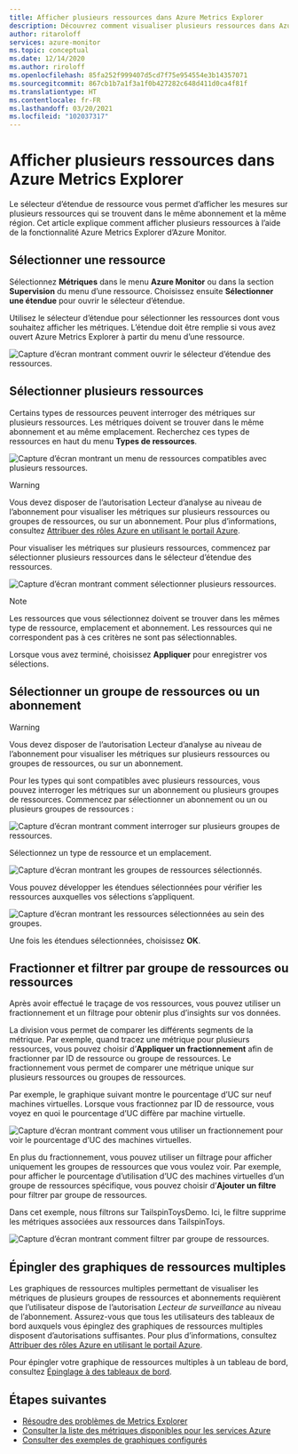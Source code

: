 ```yaml
---
title: Afficher plusieurs ressources dans Azure Metrics Explorer
description: Découvrez comment visualiser plusieurs ressources dans Azure Metrics Explorer.
author: ritaroloff
services: azure-monitor
ms.topic: conceptual
ms.date: 12/14/2020
ms.author: riroloff
ms.openlocfilehash: 85fa252f999407d5cd7f75e954554e3b14357071
ms.sourcegitcommit: 867cb1b7a1f3a1f0b427282c648d411d0ca4f81f
ms.translationtype: HT
ms.contentlocale: fr-FR
ms.lasthandoff: 03/20/2021
ms.locfileid: "102037317"
---
```

# <a name="view-multiple-resources-in-the-azure-metrics-explorer"></a>Afficher plusieurs ressources dans Azure Metrics Explorer

Le sélecteur d’étendue de ressource vous permet d’afficher les mesures sur plusieurs ressources qui se trouvent dans le même abonnement et la même région. Cet article explique comment afficher plusieurs ressources à l’aide de la fonctionnalité Azure Metrics Explorer d’Azure Monitor. 

## <a name="select-a-resource"></a>Sélectionner une ressource 

Sélectionnez **Métriques** dans le menu **Azure Monitor** ou dans la section **Supervision** du menu d’une ressource. Choisissez ensuite **Sélectionner une étendue** pour ouvrir le sélecteur d’étendue. 

Utilisez le sélecteur d’étendue pour sélectionner les ressources dont vous souhaitez afficher les métriques. L’étendue doit être remplie si vous avez ouvert Azure Metrics Explorer à partir du menu d’une ressource. 

![Capture d’écran montrant comment ouvrir le sélecteur d’étendue des ressources.](./media/metrics-dynamic-scope/019.png)

## <a name="select-multiple-resources"></a>Sélectionner plusieurs ressources 

Certains types de ressources peuvent interroger des métriques sur plusieurs ressources. Les métriques doivent se trouver dans le même abonnement et au même emplacement. Recherchez ces types de ressources en haut du menu **Types de ressources**.

![Capture d’écran montrant un menu de ressources compatibles avec plusieurs ressources.](./media/metrics-dynamic-scope/020.png)

> [!WARNING] 
> Vous devez disposer de l’autorisation Lecteur d’analyse au niveau de l’abonnement pour visualiser les métriques sur plusieurs ressources ou groupes de ressources, ou sur un abonnement. Pour plus d’informations, consultez [Attribuer des rôles Azure en utilisant le portail Azure](../../role-based-access-control/role-assignments-portal.md).

Pour visualiser les métriques sur plusieurs ressources, commencez par sélectionner plusieurs ressources dans le sélecteur d’étendue des ressources. 

![Capture d’écran montrant comment sélectionner plusieurs ressources.](./media/metrics-dynamic-scope/021.png)

> [!NOTE]
> Les ressources que vous sélectionnez doivent se trouver dans les mêmes type de ressource, emplacement et abonnement. Les ressources qui ne correspondent pas à ces critères ne sont pas sélectionnables. 

Lorsque vous avez terminé, choisissez **Appliquer** pour enregistrer vos sélections. 

## <a name="select-a-resource-group-or-subscription"></a>Sélectionner un groupe de ressources ou un abonnement 

> [!WARNING]
> Vous devez disposer de l’autorisation Lecteur d’analyse au niveau de l’abonnement pour visualiser les métriques sur plusieurs ressources ou groupes de ressources, ou sur un abonnement. 

Pour les types qui sont compatibles avec plusieurs ressources, vous pouvez interroger les métriques sur un abonnement ou plusieurs groupes de ressources. Commencez par sélectionner un abonnement ou un ou plusieurs groupes de ressources : 

![Capture d’écran montrant comment interroger sur plusieurs groupes de ressources.](./media/metrics-dynamic-scope/022.png)

Sélectionnez un type de ressource et un emplacement. 

![Capture d’écran montrant les groupes de ressources sélectionnés.](./media/metrics-dynamic-scope/023.png)

Vous pouvez développer les étendues sélectionnées pour vérifier les ressources auxquelles vos sélections s’appliquent.

![Capture d’écran montrant les ressources sélectionnées au sein des groupes.](./media/metrics-dynamic-scope/024.png)

Une fois les étendues sélectionnées, choisissez **OK**. 

## <a name="split-and-filter-by-resource-group-or-resources"></a>Fractionner et filtrer par groupe de ressources ou ressources

Après avoir effectué le traçage de vos ressources, vous pouvez utiliser un fractionnement et un filtrage pour obtenir plus d’insights sur vos données. 

La division vous permet de comparer les différents segments de la métrique. Par exemple, quand tracez une métrique pour plusieurs ressources, vous pouvez choisir d’**Appliquer un fractionnement** afin de fractionner par ID de ressource ou groupe de ressources. Le fractionnement vous permet de comparer une métrique unique sur plusieurs ressources ou groupes de ressources.  

Par exemple, le graphique suivant montre le pourcentage d’UC sur neuf machines virtuelles. Lorsque vous fractionnez par ID de ressource, vous voyez en quoi le pourcentage d’UC diffère par machine virtuelle. 

![Capture d’écran montrant comment vous utiliser un fractionnement pour voir le pourcentage d’UC des machines virtuelles.](./media/metrics-dynamic-scope/026.png)

En plus du fractionnement, vous pouvez utiliser un filtrage pour afficher uniquement les groupes de ressources que vous voulez voir.  Par exemple, pour afficher le pourcentage d’utilisation d’UC des machines virtuelles d’un groupe de ressources spécifique, vous pouvez choisir d’**Ajouter un filtre** pour filtrer par groupe de ressources. 

Dans cet exemple, nous filtrons sur TailspinToysDemo. Ici, le filtre supprime les métriques associées aux ressources dans TailspinToys. 

![Capture d’écran montrant comment filtrer par groupe de ressources.](./media/metrics-dynamic-scope/027.png)

## <a name="pin-multiple-resource-charts"></a>Épingler des graphiques de ressources multiples 

Les graphiques de ressources multiples permettant de visualiser les métriques de plusieurs groupes de ressources et abonnements requièrent que l’utilisateur dispose de l’autorisation *Lecteur de surveillance* au niveau de l’abonnement. Assurez-vous que tous les utilisateurs des tableaux de bord auxquels vous épinglez des graphiques de ressources multiples disposent d’autorisations suffisantes. Pour plus d’informations, consultez [Attribuer des rôles Azure en utilisant le portail Azure](../../role-based-access-control/role-assignments-portal.md).

Pour épingler votre graphique de ressources multiples à un tableau de bord, consultez [Épinglage à des tableaux de bord](../essentials/metrics-charts.md#pinning-to-dashboards). 

## <a name="next-steps"></a>Étapes suivantes

* [Résoudre des problèmes de Metrics Explorer](../essentials/metrics-troubleshoot.md)
* [Consulter la liste des métriques disponibles pour les services Azure](./metrics-supported.md)
* [Consulter des exemples de graphiques configurés](../essentials/metric-chart-samples.md)